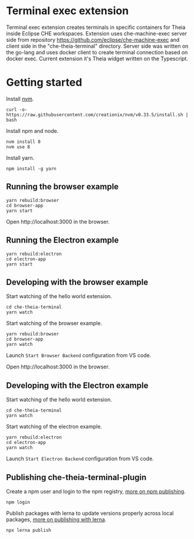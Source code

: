 # Terminal exec extension

Terminal exec extension creates terminals in specific containers for Theia inside Eclipse CHE workspaces. Extension uses che-machine-exec server
side from repository https://github.com/eclipse/che-machine-exec and client side in the "che-theia-terminal" directory. Server side was written on
the go-lang and uses docker client to create terminal connection based on docker exec. Current extension it's Theia widget written on the Typescript.

# Getting started

Install [nvm](https://github.com/creationix/nvm#install-script).

    curl -o- https://raw.githubusercontent.com/creationix/nvm/v0.33.5/install.sh | bash

Install npm and node.

    nvm install 8
    nvm use 8

Install yarn.

    npm install -g yarn

## Running the browser example

    yarn rebuild:browser
    cd browser-app
    yarn start

Open http://localhost:3000 in the browser.

## Running the Electron example

    yarn rebuild:electron
    cd electron-app
    yarn start

## Developing with the browser example

Start watching of the hello world extension.

    cd che-theia-terminal
    yarn watch

Start watching of the browser example.

    yarn rebuild:browser
    cd browser-app
    yarn watch

Launch `Start Browser Backend` configuration from VS code.

Open http://localhost:3000 in the browser.

## Developing with the Electron example

Start watching of the hello world extension.

    cd che-theia-terminal
    yarn watch

Start watching of the electron example.

    yarn rebuild:electron
    cd electron-app
    yarn watch

Launch `Start Electron Backend` configuration from VS code.

## Publishing che-theia-terminal-plugin

Create a npm user and login to the npm registry, [more on npm publishing](https://docs.npmjs.com/getting-started/publishing-npm-packages).

    npm login

Publish packages with lerna to update versions properly across local packages, [more on publishing with lerna](https://github.com/lerna/lerna#publish).

    npx lerna publish
